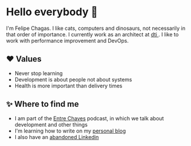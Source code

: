 # Hello everybody 🤙

I'm Felipe Chagas. I like cats, computers and dinosaurs, not necessarily in that order of importance. I currently work as an architect at [dti
](http://dtidigital.com.br/). I like to work with performance improvement and DevOps.

## ❤️ Values
* Never stop learning
* Development is about people not about systems
* Health is more important than delivery times

## ✨ Where to find me
* I am part of the [Entre Chaves](https://open.spotify.com/show/1ub9YZKamdMKdKbLia4YrX) podcast, in which we talk about development and other things
* I'm learning how to write on my [personal blog](https://dev.chagas.top/)
* I also have an [abandoned Linkedin](https://www.linkedin.com/in/felipe-chagas-0a45323b/)
